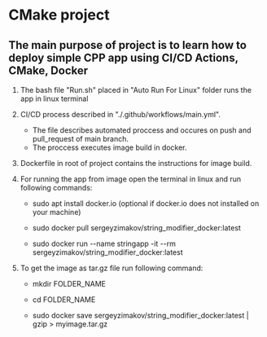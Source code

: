 # CMake project

## The main purpose of project is to learn how to deploy simple CPP app using CI/CD Actions, CMake, Docker

1. The bash file "Run.sh" placed in "Auto Run For Linux" folder runs the app in linux terminal

2. CI/CD process described in "./.github/workflows/main.yml".
	* The file describes automated proccess and occures on push and pull_request of main branch.
	* The proccess executes image build in docker.

3. Dockerfile in root of project contains the instructions for image build.

4. For running the app from image open the terminal in linux and run following commands:
	
	- sudo apt install docker.io (optional if docker.io does not installed on your machine)

	- sudo docker pull sergeyzimakov/string_modifier_docker:latest

	- sudo docker run --name stringapp -it --rm sergeyzimakov/string_modifier_docker:latest

5. To get the image as tar.gz file run following command:

	- mkdir FOLDER_NAME

	- cd FOLDER_NAME

	- sudo docker save sergeyzimakov/string_modifier_docker:latest | gzip > myimage.tar.gz
